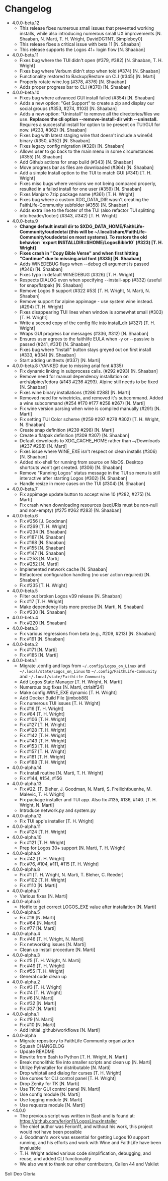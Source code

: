 # Changelog

- 4.0.0-beta.12
	- This release fixes numerous small issues that prevented working installs, while also introducing numerous small UX improvements [N. Shaaban, N. Marti, T. H. Wright, DavidDGTNT, Simpleboy0]
	- This release fixes a critical issue with beta 11 [N. Shaaban]
	- This release supports the Logos 41+ login flow [N. Shaaban]
- 4.0.0-beta.11
	- Fixes bug where the TUI didn't open (#379, #382) [N. Shaaban, T. H. Wright]
	- Fixes bug where Verbum didn't stop when told (#374) [N. Shaaban]
	- Functionality restored to Backup/Restore on CLI (#345) [N. Marti]
	- Properly rotate wine.log (#378, #376) [N. Shaaban]
	- Adds proper progress bar to CLI (#370) [N. Shaaban]
- 4.0.0-beta.10
	- Fixes bug where advanced GUI install failed (#354) [N. Shaaban]
	- Adds a new option: "Get Support" to create a zip and display our social groups (#353, #274, #103) [N. Shaaban]
	- Adds a new option: "Uninstall" to remove all the directories/files we use. **Replaces the cli option --remove-install-dir with --uninstall.** Requires a successful install for option to be present on TUI/GUI for now. (#233, #362) [N. Shaaban]
	- Fixes bug with latest staging wine that doesn't include a wine64 binary (#350, #352) [N. Shaaban]
	- Fixes legacy config migration (#320) [N. Shaaban]
	- Allows user to go back to the main menu in some circumstances (#355) [N. Shaaban]
	- Add Github actions for snap build (#343) [N. Shaaban]
	- Move progress bar as files are downloaded (#364) [N. Shaaban]
	- Add a simple Install option to the TUI to match GUI (#341) [T. H. Wright]
	- Fixes misc bugs where versions we not being compared properly, resulted in a failed install for one user (#359) [N. Shaaban]
	- Fixes Manjaro 7zip package name (#361) [T. H. Wright]
	- Fixes bug where a custom XDG_DATA_DIR wasn't creating the FaithLife-Community subfolder (#358) [N. Shaaban]
	- Adds extra line to the footer of the TUI (also refactor TUI splitting into header/footer) (#343, #342) [T. H. Wright]
- 4.0.0-beta.9
	- **Change default install dir to $XDG_DATA_HOME/FaithLife-Community/oudedetai (this will be ~/.local/share/FaithLife-Community/oudedetai on most systems). To restore the old behavior: `export INSTALLDIR=$HOME/LogosBible10` (#323) [T. H. Wright]**
	- **Fixes crash in "Copy Bible Verse" and when first hitting "Continue" due to missing arial font (#335) [N. Shaaban]**
	- Adds WINEDEBUG flags when --debug cli argument is passed (#346) [N. Shaaban]
	- Fixes typo in default WINEDEBUG (#326) [T. H. Wright]
	- Respects DIALOG even when specifying --install-app (#332) (useful for snap/flatpak) [N. Shaaban]
	- Remove Logos 9 support (#322 #53) [T. H. Wright, N. Marti, N. Shaaban]
	- Remove support for alpine appimage - use system wine instead. (#294) [T. H. Wright]
	- Fixes disappearing TUI lines when window is somewhat small (#303) [T. H. Wright]
	- Write a second copy of the config file into install_dir (#327) [T. H. Wright]
	- Wraps GUI progress bar messages (#336, #312) [N. Shaaban]
	- Ensures user agrees to the faithlife EULA when -y or --passive is passed (#241, #331) [N. Shaaban]
	- Fixes bug where "Install" button stays greyed out on first install (#333, #334) [N. Shaaban]
	- Start adding unittests (#337) [N. Marti]
- 4.0.0-beta.8 (YANKED due to missing arial font #335)
	- Fix dynamic linking in subprocess calls. (#292 #293) [N. Shaaban]
	- Remove need for manual dependency installation on arch/~~alpine~~/fedora (#143 #236 #293). Alpine still needs to be fixed [N. Shaaban]
	- Fixes wine binary installations (#286 #288) [N. Marti]
	- Removed need for winetricks, and removed it's subcommand. Added a wine subcommand (#254 #170 #177 #258 #267) [N. Marti]
	- Fix wine version parsing when wine is compiled manually (#291) [N. Marti]
	- Fix setting TUI Color scheme (#259 #297 #278 #302)  [T. H. Wright, N. Shaaban]
	- Create snap definition (#239 #298) [N. Marti]
	- Create a flatpak definition (#309 #307) [N. Shaaban]
	- Default downloads to XDG_CACHE_HOME rather than ~/Downloads (#237 #298) [N. Marti]
	- Fixes issue where WINE_EXE isn't respect on clean installs (#306) [N. Shaaban]
	- Added nix-shell for running from source on NixOS. Desktop shortcuts won't get created. (#306) [N. Shaaban]
	- Remove "Running Logos" status message in the TUI so menu is still interactive after starting Logos (#302) [N. Shaaban]
	- Handle resize in more cases on the TUI (#304) [N. Shaaban]
- 4.0.0-beta.7
	- Fix appimage update button to accept wine 10 (#282, #275) [N. Marti]
	- Fix crash when downloading resources (seqURIs must be non-null and non-empty) (#275 #262 #283) [N. Shaaban]
- 4.0.0-beta.6
	- Fix #256 [J. Goodman]
	- Fix #269 [T. H. Wright]
	- Fix #234 [N. Shaaban]
	- Fix #187 [N. Shaaban]
	- Fix #168 [N. Shaaban]
	- Fix #155 [N. Shaaban]
	- Fix #147 [N. Shaaban]
	- Fix #253 [N. Marti]
	- Fix #252 [N. Marti]
	- Implemented network cache [N. Shaaban]
	- Refactored configuration handling (no user action required) [N. Shaaban]
  	- Fix #235 [T. H. Wright]
- 4.0.0-beta.5
	- Filter out broken Logos v39 release [N. Shaaban]
	- Fix #17 [T. H. Wright]
	- Make dependency lists more precise [N. Marti, N. Shaaban]
	- Fix #230 [N. Shaaban]
- 4.0.0-beta.4
	- Fix #220 [N. Shaaban]
- 4.0.0-beta.3
	- Fix various regressions from beta (e.g., #209, #213) [N. Shaaban]
	- Fix #191 [N. Shaaban]
- 4.0.0-beta.2
	- Fix #171 [N. Marti]
	- Fix #185 [N. Marti]
- 4.0.0-beta.1
	- Migrate .config and logs from `~/.config/Logos_on_Linux` and `~/.local/state/Logos_on_Linux` to `~/.config/FaithLife-Community` and `~/.local/state/FaithLife-Community`
	- Add Logos State Manager [T. H. Wright, N. Marti]
	- Numerous bug fixes [N. Marti, ctrlaltf24]
	- Make config.WINE_EXE dynamic [T. H. Wright]
	- Add Docker Build File [jimbob88]
	- Fix numerous TUI issues [T. H. Wright]
	- Fix #16 [T. H. Wright]
	- Fix #84 [T. H. Wright]
	- Fix #106 [T. H. Wright]
	- Fix #127 [T. H. Wright]
	- Fix #128 [T. H. Wright]
	- Fix #142 [T. H. Wright]
	- Fix #143 [T. H. Wright]
	- Fix #153 [T. H. Wright]
	- Fix #157 [T. H. Wright]
	- Fix #181 [T. H. Wright]
	- Fix #188 [T. H. Wright]
- 4.0.0-alpha.14
	- Fix install routine [N. Marti, T. H. Wright]
	- Fix #144, #154, #156
- 4.0.0-alpha.13
	- Fix #22. [T. Bleher, J. Goodman, N. Marti, S. Freilichtbuenhe, M. Malevic, T. H. Wright]
	- Fix package installer and TUI app. Also fix #135, #136, #140. [T. H. Wright, N. Marti]
	- Introduce network.py and system.py
- 4.0.0-alpha.12
	- Fix TUI app's installer [T. H. Wright]
- 4.0.0-alpha.11
	- Fix #124 [T. H. Wright]
- 4.0.0-alpha.10
	- Fix #121 [T. H. Wright]
	- Prep for Logos 30+ support [N. Marti, T. H. Wright]
- 4.0.0-alpha.9
	- Fix #42 [T. H. Wright]
	- Fix #76, #104, #111, #115 [T. H. Wright]
- 4.0.0-alpha.8
	- Fix #1 [T. H. Wright, N. Marti, T. Bleher, C. Reeder]
	- Fix #102 [T. H. Wright]
	- Fix #110 [N. Marti]
- 4.0.0-alpha.7
	- Various fixes [N. Marti]
- 4.0.0-alpha.6
	- Hotfix to get correct LOGOS_EXE value after installation [N. Marti]
- 4.0.0-alpha.5
	- Fix #19 [N. Marti]
	- Fix #64 [N. Marti]
	- Fix #77 [N. Marti]
- 4.0.0-alpha.4
	- Fix #46 [T. H. Wright, N. Marti]
	- Fix networking issues [N. Marti]
	- Clean up install procedure [N. Marti]
- 4.0.0-alpha.3
	- Fix #5 [T. H. Wright, N. Marti]
	- Fix #49 [T. H. Wright]
	- Fix #55 [T. H. Wright]
	- General code clean up
- 4.0.0-alpha.2
	- Fix #3 [T. H. Wright]
	- Fix #4 [T. H. Wright]
	- Fix #6 [N. Marti]
	- Fix #32 [N. Marti]
	- Fix #37 [N. Marti]
- 4.0.0-alpha.1
	- Fix #9 [N. Marti]
 	- Fix #10 [N. Marti]
  	- Add initial .github/workflows [N. Marti]
- 4.0.0-alpha
	- Migrate repository to FaithLife Community organization
	- Squash CHANGELOG
	- Update README
	- Rewrite from Bash to Python [T. H. Wright, N. Marti]
	- Break monolithic file into smaller scripts and clean up [N. Marti]
	- Utilize PyInstaller for distributable [N. Marti]
	- Drop whiptail and dialog for curses [T. H. Wright]
	- Use curses for CLI control panel [T. H. Wright]
	- Drop Zenity for TK [N. Marti]
	- Use TK for GUI control panel [N. Marti]
	- Use config module [N. Marti]
	- Use logging module [N. Marti]
	- Use requests module [N. Marti]
- <4.0.0
	- The previous script was written in Bash and is found at: https://github.com/ferion11/LogosLinuxInstaller
	- The chief author was Ferion11, and without his work, this project would not have been possible
	- J. Goodman's work was essential for getting Logos 10 support running, and his efforts and work with Wine and FaithLife have been invaluable
	- T. H. Wright added various code simplification, debugging, and reuse, and added CLI functionality
	- We also want to thank our other contributors, Callen 44 and Vskilet

Soli Deo Gloria

